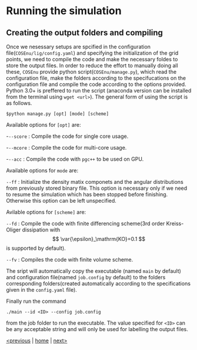 # Running the simulation

## Creating the output folders and compiling

Once we nesessary setups are spcified in the configuration file(`COSEnu/lig/config.yaml`) and specifying the initialization of the grid points, we need to compile the code and make the necessary foldes to store the output files. In order to reduce the effort to manually doing all these, `COSEnu` provide python script(`COSEnu/manage.py`), which read the configuration file, make the folders according to the specifucations on the configuration file and compile the code according to the options provided. Python 3.0+ is preffered to run the script (anaconda version can be installed from the terminal using `wget <url>`). The general form of using the script is as follows. 

`$python manage.py [opt] [mode] [scheme]`

Available options for `[opt]` are:

-`--score` : Compile the code for single core usage.

-`--mcore` : Compile the code for multi-core usage.

-`--acc` : Compile the code with `pgc++` to be used on GPU.

Available options for `mode` are:

`--ff` : Initialize the density matix componets and the angular distributions from previously stored binary file. This option is necessary only if we need to resume the simulation which has been stopped before finishing. Otherwise this option can be left unspecified.

Avilable options for `[scheme]` are: 

`--fd` : Compile the code with finite differencing scheme(3rd order Kreiss-Oliger dissipation with $$ \var{\epsilon}_\mathrm{KO}=0.1 $$ is supported by default).

`--fv` : Compiles the code with finite volume scheme.

The sript will automatically copy the executable (named `main` by default) and configuration file(named `job.config` by default) to the folders corresponding folders(created automatically according to the specifications given in the `config.yaml` file). 

Finally run the command

`./main --id <ID> --config job.config`

from the job folder to run the executable. The value specified for `<ID>` can be any acceptable string and will only be used for labelling the output files.  

[<previous](usage.md)  &#124;  [home](index.md)  &#124;  [next>](example.md) 